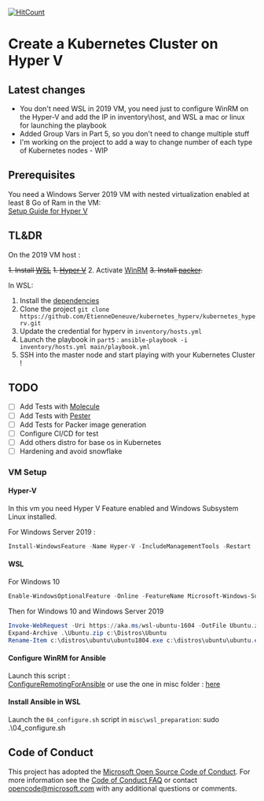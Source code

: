 
[![HitCount](http://hits.dwyl.io/etiennedeneuve/kubernetes_hyperv.svg)](http://hits.dwyl.io/etiennedeneuve/kubernetes_hyperv)

# Create a Kubernetes Cluster on Hyper V

## Latest changes

- You don't need WSL in 2019 VM, you need just to configure WinRM on the Hyper-V and add the IP in inventory\host, and WSL a mac or linux for launching the playbook
- Added Group Vars in Part 5, so you don't need to change multiple stuff
- I'm working on the project to add a way to change number of each type of Kubernetes nodes - WIP

## Prerequisites

You need a Windows Server 2019 VM with nested virtualization enabled at least 8 Go of Ram in the VM:  
    [Setup Guide for Hyper V](https://docs.microsoft.com/fr-fr/virtualization/hyper-v-on-windows/user-guide/nested-virtualization)

## TL&DR

On the 2019 VM host :

~~1. Install [WSL](#WSL)~~
~~1. [Hyper V](#Hyper-V)~~
2. Activate [WinRM](#Configure-WinRM-for-Ansible)
~~3. Install [packer](https://packer.io/downloads).~~

In WSL:

1. Install the [dependencies](#Install-Ansible-in-WSL)
1. Clone the project ``git clone https://github.com/EtienneDeneuve/kubernetes_hyperv/kubernetes_hyperv.git``
1. Update the credential for hyperv in ``inventory/hosts.yml``
2. Launch the playbook in ``part5`` : ``ansible-playbook -i inventory/hosts.yml main/playbook.yml``
3. SSH into the master node and start playing with your Kubernetes Cluster !

## TODO

- [ ] Add Tests with [Molecule](https://molecule.readthedocs.io/en/latest/)
- [ ] Add Tests with [Pester](https://github.com/pester/Pester)
- [ ] Add Tests for Packer image generation
- [ ] Configure CI/CD for test
- [ ] Add others distro for base os in Kubernetes
- [ ] Hardening and avoid snowflake 

### VM Setup

#### Hyper-V
In this vm you need Hyper V Feature enabled and Windows Subsystem Linux installed.

For Windows Server 2019 :

```Powershell
Install-WindowsFeature -Name Hyper-V -IncludeManagementTools -Restart
```

#### WSL

For Windows 10

```Powershell
Enable-WindowsOptionalFeature -Online -FeatureName Microsoft-Windows-Subsystem-Linux
```

Then for Windows 10 and Windows Server 2019

```Powershell
Invoke-WebRequest -Uri https://aka.ms/wsl-ubuntu-1604 -OutFile Ubuntu.zip -UseBasicParsing
Expand-Archive .\Ubuntu.zip c:\Distros\Ubuntu
Rename-Item c:\distros\ubuntu\ubuntu1804.exe c:\distros\ubuntu\ubuntu.exe
```

#### Configure WinRM for Ansible

Launch this script :  
[ConfigureRemotingForAnsible](https://github.com/ansible/ansible/blob/devel/examples/scripts/ConfigureRemotingForAnsible.ps1
)
or use the one in misc folder : [here](webcast\misc\host_preparation\01_config_winrm_ansible.ps1)

#### Install Ansible in WSL

Launch the ``04_configure.sh`` script in ``misc\wsl_preparation``:
sudo .\04_configure.sh


## Code of Conduct
This project has adopted the [Microsoft Open Source Code of
Conduct](https://opensource.microsoft.com/codeofconduct/).
For more information see the [Code of Conduct
FAQ](https://opensource.microsoft.com/codeofconduct/faq/) or
contact [opencode@microsoft.com](mailto:opencode@microsoft.com)
with any additional questions or comments.
